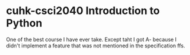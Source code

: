 # cuhk-csci2040 Introduction to Python
One of the best course I have ever take. 
Except taht I got A- because I didn't implement a feature that was not mentioned in the specification ffs.
